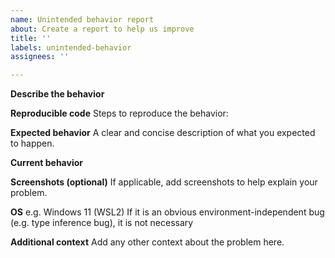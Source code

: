 ```yaml
---
name: Unintended behavior report
about: Create a report to help us improve
title: ''
labels: unintended-behavior
assignees: ''

---
```


**Describe the behavior**

**Reproducible code**
Steps to reproduce the behavior:

**Expected behavior**
A clear and concise description of what you expected to happen.

**Current behavior**

**Screenshots (optional)**
If applicable, add screenshots to help explain your problem.

**OS**
 e.g. Windows 11 (WSL2)
If it is an obvious environment-independent bug (e.g. type inference bug), it is not necessary

**Additional context**
Add any other context about the problem here.

